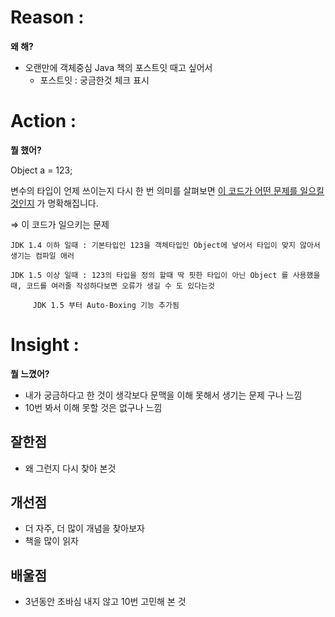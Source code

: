 # Reason : 

**왜 해?**

- 오랜만에 객체중심 Java 책의 포스트잇 때고 싶어서
    - 포스트잇 : 궁금한것 체크 표시
# Action : 

**뭘 했어?**

Object a = 123;

변수의 타입이 언제 쓰이는지 다시 한 번 의미를 살펴보면 <u>이 코드가 어떤 문제를 일으킬 것인지</u> 가 명확해집니다.

⇒ 이 코드가 일으키는 문제

    JDK 1.4 이하 일때 : 기본타입인 123을 객체타입인 Object에 넣어서 타입이 맞지 않아서 생기는 컴파일 애러

    JDK 1.5 이상 일때 : 123의 타입을 정의 할때 딱 핏한 타입이 아닌 Object 를 사용했을 때, 코드를 여러줄 작성하다보면 오류가 생길 수 도 있다는것

         JDK 1.5 부터 Auto-Boxing 기능 추가됨

# Insight : 

**뭘 느꼈어?**

- 내가 궁금하다고 한 것이 생각보다 문맥을 이해 못해서 생기는 문제 구나 느낌
- 10번 봐서 이해 못할 것은 없구나 느낌
## 잘한점

- 왜 그런지 다시 찾아 본것
## 개선점

- 더 자주, 더 많이 개념을 찾아보자
- 책을 많이 읽자
## 배울점

- 3년동안 조바심 내지 않고 10번 고민해 본 것
